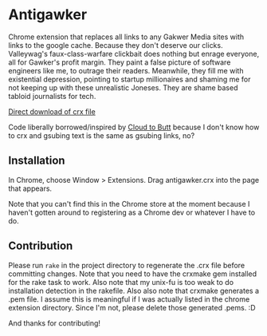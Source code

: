 Antigawker
=============

Chrome extension that replaces all links to any Gakwer Media sites with
links to the google cache. Because they don't deserve our clicks. 
Valleywag's faux-class-warfare clickbait does nothing but enrage everyone,
all for Gawker's profit margin. They paint a false picture of software
engineers like me, to outrage their readers. Meanwhile, they fill me
with existential depression, pointing to startup millionaires and shaming
me for not keeping up with these unrealistic Joneses. They are shame based
tabloid journalists for tech.

[Direct download of crx
file](https://github.com/eqdw/antigawker/blob/master/antigawker.crx?raw=true)

Code liberally borrowed/inspired by [Cloud to
Butt](https://github.com/panicsteve/cloud-to-butt) because I don't know
how to crx and gsubing text is the same as gsubing links, no?

Installation
------------

In Chrome, choose Window > Extensions.  Drag antigawker.crx into the page that appears.

Note that you can't find this in the Chrome store at the moment because
I haven't gotten around to registering as a Chrome dev or whatever I
have to do.



Contribution
------------
Please run `rake` in the project directory to regenerate the .crx file
before committing changes. Note that you need to have the crxmake gem
installed for the rake task to work. Also note that my unix-fu is too
weak to do installation detection in the rakefile. Also also note that
crxmake generates a .pem file. I assume this is meaningful if I was
actually listed in the chrome extension directory. Since I'm not, please
delete those generated .pems. :D

And thanks for contributing!
